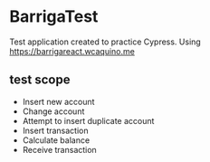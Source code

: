 # BarrigaTest
 Test application created to practice Cypress.
 Using https://barrigareact.wcaquino.me
## test scope
 - Insert new account
 - Change account
 - Attempt to insert duplicate account
 - Insert transaction
 - Calculate balance
 - Receive transaction